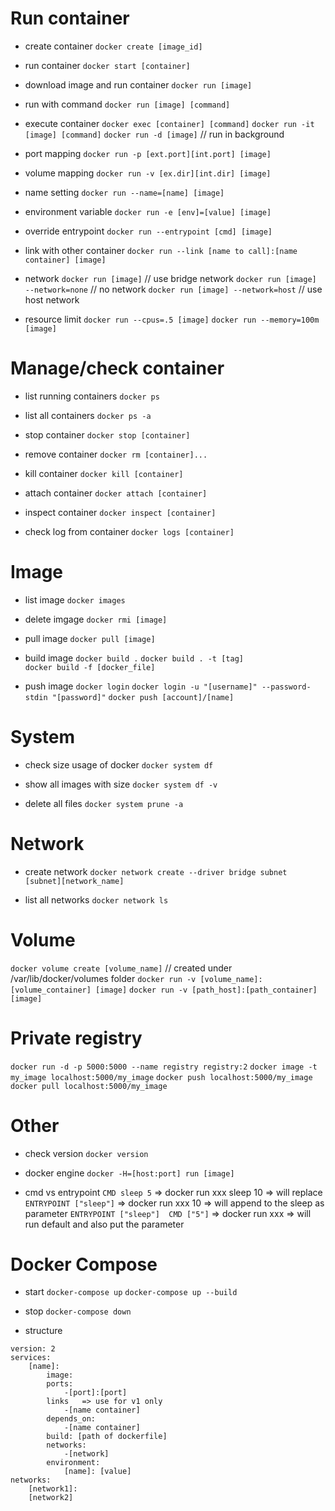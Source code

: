 # Run container
* create container
`docker create [image_id]`

* run container
```docker start [container]```

* download image and run container
```docker run [image]```

* run with command
```docker run [image] [command]```

* execute container
```docker exec [container] [command]```
```docker run -it [image] [command]```
```docker run -d [image]```  // run in background

* port mapping
```docker run -p [ext.port][int.port] [image]```

* volume mapping
```docker run -v [ex.dir][int.dir] [image]```

* name setting
```docker run --name=[name] [image]```

* environment variable
```docker run -e [env]=[value] [image]```

* override entrypoint
```docker run --entrypoint [cmd] [image]```

* link with other container
```docker run --link [name to call]:[name container] [image]```

* network
```docker run [image]``` // use bridge network
```docker run [image] --network=none```   // no network
```docker run [image] --network=host```  // use host network

* resource limit
```docker run --cpus=.5 [image]```
```docker run --memory=100m [image]```

# Manage/check container

* list running containers
```docker ps```

* list all containers
```docker ps -a```

* stop container
```docker stop [container]```

* remove container
```docker rm [container]...```

* kill container
```docker kill [container]```

* attach container
```docker attach [container]```

* inspect container
```docker inspect [container]```

* check log from container
```docker logs [container]```


# Image

* list image
```docker images```

* delete imgage
```docker rmi [image]```

* pull image
```docker pull [image]```

* build image
```docker build .```
```docker build . -t [tag]```  
```docker build -f [docker_file]```  

* push image
```docker login```
```docker login -u "[username]" --password-stdin "[password]"```
```docker push [account]/[name]```

# System
* check size usage of docker
```docker system df```

* show all images with size
```docker system df -v```

* delete all files
```docker system prune -a```

# Network
* create network
```docker network create --driver bridge subnet [subnet][network_name]```
	
* list all networks
```docker network ls``` 

# Volume

```docker volume create [volume_name]``` // created under /var/lib/docker/volumes folder
```docker run -v [volume_name]:[volume_container] [image]```
```docker run -v [path_host]:[path_container] [image]```

# Private registry
```docker run -d -p 5000:5000 --name registry registry:2```
```docker image -t my_image localhost:5000/my_image```
```docker push localhost:5000/my_image```
```docker pull localhost:5000/my_image```

# Other
* check version
```docker version```
* docker engine
```docker -H=[host:port] run [image]```


* cmd vs entrypoint
 ```CMD sleep 5``` => docker run xxx sleep 10 => will replace
```ENTRYPOINT ["sleep"]``` => docker run xxx 10 => will append to the sleep as parameter
```ENTRYPOINT ["sleep"]  CMD ["5"]``` => docker run xxx => will run default and also put the parameter

# Docker Compose
* start
```docker-compose up```
```docker-compose up --build```

* stop
```docker-compose down```


* structure
```
version: 2
services:
	[name]:
		image:
		ports:
			-[port]:[port]
		links	=> use for v1 only
			-[name container]
		depends_on:
			-[name container]
		build: [path of dockerfile]
		networks:
			-[network]
		environment:
			[name]: [value]
networks:
	[network1]:
	[network2]
```
